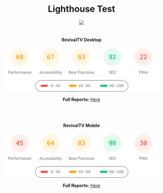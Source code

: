 <div align="center">
<h1>Lighthouse Test</h1>

<a title="Check Lighthouse out" target="_blank" href="https://github.com/GoogleChrome/lighthouse"><img width="275" src="https://img.shields.io/badge/Lighthouse-Average_Results-2A2E30.svg?logo=lighthouse" /></a>
<br><br>
<h4>RevivalTV Desktop</h4>

<img width="700" src="https://raw.githubusercontent.com/baghawan/lighthouse-test/main/lighthouse_results/revivaltv_id/desktop/pagespeed.svg" /><br>

<b>Full Reports:</b> <a href="https://htmlpreview.github.io/?https://raw.githubusercontent.com/baghawan/lighthouse-test/main/lighthouse_results/revivaltv_id/desktop/revivaltv_id_.html" title="Check it out" target="_blank">Here</a>

<br><br>

<h4>RevivalTV Mobile</h4>

<img width="700" src="https://raw.githubusercontent.com/baghawan/lighthouse-test/main/lighthouse_results/revivaltv_id/mobile/pagespeed.svg" />

<b>Full Reports:</b> <a href="https://htmlpreview.github.io/?https://raw.githubusercontent.com/baghawan/lighthouse-test/main/lighthouse_results/revivaltv_id/mobile/revivaltv_id_.html" title="Check it out" target="_blank">Here</a>
</div>